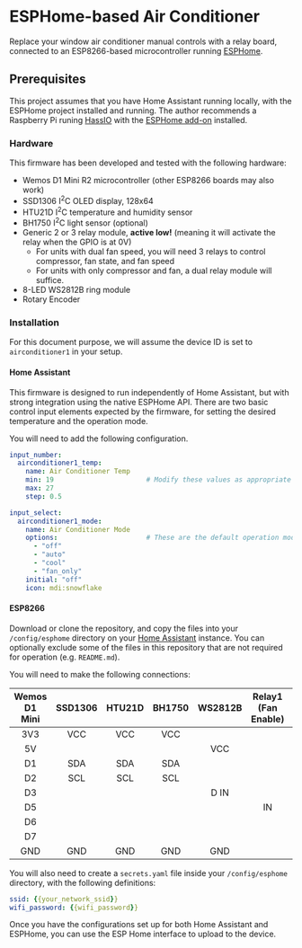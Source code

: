 # ESPHome-based Air Conditioner #

Replace your window air conditioner manual controls with a relay board, connected to an ESP8266-based microcontroller running [ESPHome](https://esphome.io/).

## Prerequisites ##
This project assumes that you have Home Assistant running locally, with the ESPHome project installed and running. The author recommends a Raspberry Pi runing [HassIO](https://www.home-assistant.io/hassio/) with the [ESPHome add-on](https://esphome.io/) installed.

### Hardware ###
This firmware has been developed and tested with the following hardware:
* Wemos D1 Mini R2 microcontroller (other ESP8266 boards may also work)
* SSD1306 I<sup>2</sup>C OLED display, 128x64
* HTU21D I<sup>2</sup>C temperature and humidity sensor
* BH1750 I<sup>2</sup>C light sensor (optional)
* Generic 2 or 3 relay module, __active low!__ (meaning it will activate the relay when the GPIO is at 0V)
  * For units with dual fan speed, you will need 3 relays to control compressor, fan state, and fan speed
  * For units with only compressor and fan, a dual relay module will suffice.
* 8-LED WS2812B ring module
* Rotary Encoder

### Installation ###
For this document purpose, we will assume the device ID is set to `airconditioner1` in your setup.

#### Home Assistant ####
This firmware is designed to run independently of Home Assistant, but with strong integration using the native ESPHome API. There are two basic control input elements expected by the firmware, for setting the desired temperature and the operation mode.

You will need to add the following configuration.
```yaml
input_number:
  airconditioner1_temp:
    name: Air Conditioner Temp
    min: 19                       # Modify these values as appropriate for your desired operation.
    max: 27
    step: 0.5

input_select:
  airconditioner1_mode:
    name: Air Conditioner Mode
    options:                      # These are the default operation modes available
      - "off"
      - "auto"
      - "cool"
      - "fan_only"
    initial: "off"
    icon: mdi:snowflake
```

#### ESP8266 ####
Download or clone the repository, and copy the files into your `/config/esphome` directory on your [Home Assistant](https://www.home-assistant.io/) instance. You can optionally exclude some of the files in this repository that are not required for operation (e.g. `README.md`).

You will need to make the following connections:

|Wemos D1 Mini|SSD1306|HTU21D|BH1750|WS2812B|Relay1 (Fan Enable)|Relay2 (Compressor)|Relay3 (Fan Speed)|Relay VCC|Relay GND|
|:---:|:-:|:-:|:-:|:-:|:-:|:-:|:-:|:-:|:-:|
| 3V3 | VCC | VCC | VCC |||||||
| 5V ||||VCC||||VCC||
| D1 | SDA | SDA | SDA |||||
| D2 | SCL | SCL | SCL |||||
| D3 ||||D IN||||
| D5 |||||IN|||
| D6 ||||||IN||
| D7 |||||||IN|
| GND | GND | GND | GND | GND |||||GND|



You will also need to create a `secrets.yaml` file inside your `/config/esphome` directory, with the following definitions:
```yaml
ssid: {{your_network_ssid}}
wifi_password: {{wifi_password}}
```

Once you have the configurations set up for both Home Assistant and ESPHome, you can use the ESP Home interface to upload to the device.
